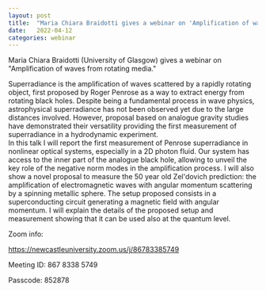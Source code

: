 ```yaml
---
layout: post
title:  "Maria Chiara Braidotti gives a webinar on 'Amplification of waves from rotating media' at 4pm UK time"
date:   2022-04-12
categories: webinar
---
```

Maria Chiara Braidotti (University of Glasgow) gives a webinar on "Amplification of waves from rotating media."

Superradiance is the amplification of waves scattered by a rapidly rotating object, first proposed by Roger Penrose as a way to extract energy from rotating black holes. Despite being a fundamental process in wave physics, astrophysical superradiance has not been observed yet due to the large distances involved. However, proposal based on analogue gravity studies have demonstrated their versatility providing the first measurement of superradiance in a hydrodynamic experiment.  
In this talk I will report the first measurement of Penrose superradiance in nonlinear optical systems, especially in a 2D photon fluid. Our system has access to the inner part of the analogue black hole, allowing to unveil the key role of the negative norm modes in the amplification process.
I will also show a novel proposal to measure the 50 year old Zel'dovich prediction: the amplification of electromagnetic waves with angular momentum scattering by a spinning metallic sphere.  The setup proposed consists in a superconducting circuit generating a magnetic field with angular momentum. I will explain the details of the proposed setup and measurement showing that it can be used also at the quantum level. 

Zoom info:

https://newcastleuniversity.zoom.us/j/86783385749

 

Meeting ID: 867 8338 5749

Passcode: 852878

 
